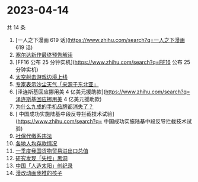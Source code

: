 # 2023-04-14

共 14 条

<!-- BEGIN -->
<!-- 最后更新时间 Fri Apr 14 2023 23:11:24 GMT+0800 (China Standard Time) -->

1. [一人之下漫画 619 话](https://www.zhihu.com/search?q=一人之下漫画 619 话)
1. [塞尔达新作最终预告解读](https://www.zhihu.com/search?q=塞尔达新作最终预告解读)
1. [FF16 公布 25 分钟实机](https://www.zhihu.com/search?q=FF16 公布 25 分钟实机)
1. [太空射击游戏边境上线](https://www.zhihu.com/search?q=太空射击游戏边境上线)
1. [专家表示沙尘天气「来源于东北亚」](https://www.zhihu.com/search?q=专家表示沙尘天气「来源于东北亚」)
1. [泽连斯基回应挪用美 4
   亿美元援助款](https://www.zhihu.com/search?q=泽连斯基回应挪用美 4
   亿美元援助款)
1. [为什么九成的手机品牌都消失了？](https://www.zhihu.com/search?q=为什么九成的手机品牌都消失了？)
1. [	中国成功实施陆基中段反导拦截技术试验](https://www.zhihu.com/search?q=	中国成功实施陆基中段反导拦截技术试验)
1. [社保代缴系违法](https://www.zhihu.com/search?q=社保代缴系违法)
1. [各地人均存款情况](https://www.zhihu.com/search?q=各地人均存款情况)
1. [一季度我国货物贸易进出口总值](https://www.zhihu.com/search?q=一季度我国货物贸易进出口总值)
1. [研究发现「失控」黑洞](https://www.zhihu.com/search?q=研究发现「失控」黑洞)
1. [中国「人造太阳」创纪录](https://www.zhihu.com/search?q=中国「人造太阳」创纪录)
1. [漫改动画我推的孩子](https://www.zhihu.com/search?q=漫改动画我推的孩子)

<!-- END -->
